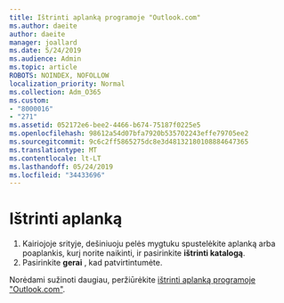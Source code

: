 ```yaml
---
title: Ištrinti aplanką programoje "Outlook.com"
ms.author: daeite
author: daeite
manager: joallard
ms.date: 5/24/2019
ms.audience: Admin
ms.topic: article
ROBOTS: NOINDEX, NOFOLLOW
localization_priority: Normal
ms.collection: Adm_O365
ms.custom:
- "8000016"
- "271"
ms.assetid: 052172e6-bee2-4466-b674-75187f0225e5
ms.openlocfilehash: 98612a54d07bfa7920b535702243effe79705ee2
ms.sourcegitcommit: 9c6c2ff5865275dc8e3d48132180108884647365
ms.translationtype: MT
ms.contentlocale: lt-LT
ms.lasthandoff: 05/24/2019
ms.locfileid: "34433696"
---
```

# <a name="delete-a-folder"></a>Ištrinti aplanką

1. Kairiojoje srityje, dešiniuoju pelės mygtuku spustelėkite aplanką arba poaplankis, kurį norite naikinti, ir pasirinkite **ištrinti katalogą**.
2. Pasirinkite **gerai** , kad patvirtintumėte.

Norėdami sužinoti daugiau, peržiūrėkite [ištrinti aplanką programoje "Outlook.com"](https://go.microsoft.com/fwlink/p/?linkid=873134).